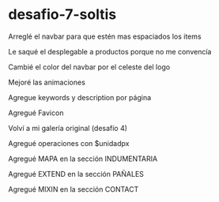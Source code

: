 # desafio-7-soltis

Arreglé el navbar para que estén mas espaciados los items

Le saqué el desplegable a productos porque no me convencía

Cambié el color del navbar por el celeste del logo

Mejoré las animaciones

Agregue keywords y description por página

Agregué Favicon

Volví a mi galería original (desafío 4)

Agregué operaciones con $unidadpx

Agregué MAPA en la sección INDUMENTARIA

Agregué EXTEND en la sección PAÑALES

Agregué MIXIN en la sección CONTACT
